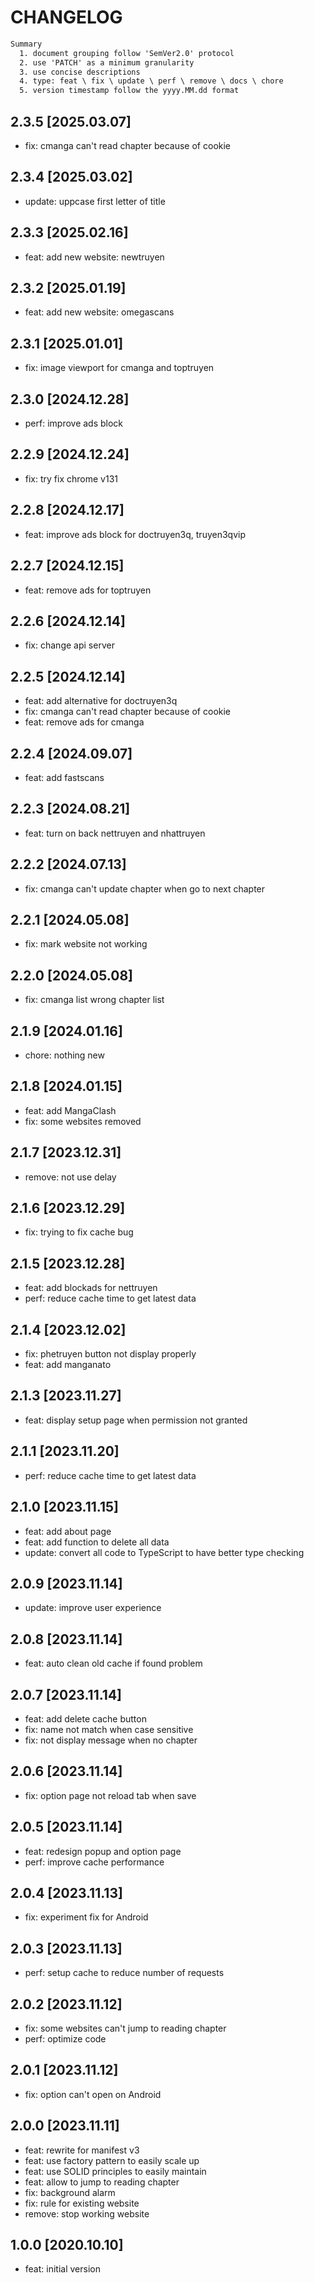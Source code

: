# CHANGELOG

```txt
Summary
  1. document grouping follow 'SemVer2.0' protocol
  2. use 'PATCH' as a minimum granularity
  3. use concise descriptions
  4. type: feat \ fix \ update \ perf \ remove \ docs \ chore
  5. version timestamp follow the yyyy.MM.dd format
```

## 2.3.5 [2025.03.07]

- fix: cmanga can't read chapter because of cookie

## 2.3.4 [2025.03.02]

- update: uppcase first letter of title

## 2.3.3 [2025.02.16]

- feat: add new website: newtruyen

## 2.3.2 [2025.01.19]

- feat: add new website: omegascans

## 2.3.1 [2025.01.01]

- fix: image viewport for cmanga and toptruyen

## 2.3.0 [2024.12.28]

- perf: improve ads block

## 2.2.9 [2024.12.24]

- fix: try fix chrome v131

## 2.2.8 [2024.12.17]

- feat: improve ads block for doctruyen3q, truyen3qvip

## 2.2.7 [2024.12.15]

- feat: remove ads for toptruyen

## 2.2.6 [2024.12.14]

- fix: change api server

## 2.2.5 [2024.12.14]

- feat: add alternative for doctruyen3q
- fix: cmanga can't read chapter because of cookie
- feat: remove ads for cmanga

## 2.2.4 [2024.09.07]

- feat: add fastscans

## 2.2.3 [2024.08.21]

- feat: turn on back nettruyen and nhattruyen

## 2.2.2 [2024.07.13]

- fix: cmanga can't update chapter when go to next chapter

## 2.2.1 [2024.05.08]

- fix: mark website not working

## 2.2.0 [2024.05.08]

- fix: cmanga list wrong chapter list

## 2.1.9 [2024.01.16]

- chore: nothing new

## 2.1.8 [2024.01.15]

- feat: add MangaClash
- fix: some websites removed

## 2.1.7 [2023.12.31]

- remove: not use delay

## 2.1.6 [2023.12.29]

- fix: trying to fix cache bug

## 2.1.5 [2023.12.28]

- feat: add blockads for nettruyen
- perf: reduce cache time to get latest data

## 2.1.4 [2023.12.02]

- fix: phetruyen button not display properly
- feat: add manganato

## 2.1.3 [2023.11.27]

- feat: display setup page when permission not granted

## 2.1.1 [2023.11.20]

- perf: reduce cache time to get latest data

## 2.1.0 [2023.11.15]

- feat: add about page
- feat: add function to delete all data
- update: convert all code to TypeScript to have better type checking

## 2.0.9 [2023.11.14]

- update: improve user experience

## 2.0.8 [2023.11.14]

- feat: auto clean old cache if found problem

## 2.0.7 [2023.11.14]

- feat: add delete cache button
- fix: name not match when case sensitive
- fix: not display message when no chapter

## 2.0.6 [2023.11.14]

- fix: option page not reload tab when save

## 2.0.5 [2023.11.14]

- feat: redesign popup and option page
- perf: improve cache performance

## 2.0.4 [2023.11.13]

- fix: experiment fix for Android

## 2.0.3 [2023.11.13]

- perf: setup cache to reduce number of requests

## 2.0.2 [2023.11.12]

- fix: some websites can't jump to reading chapter
- perf: optimize code

## 2.0.1 [2023.11.12]

- fix: option can't open on Android

## 2.0.0 [2023.11.11]

- feat: rewrite for manifest v3
- feat: use factory pattern to easily scale up
- feat: use SOLID principles to easily maintain
- feat: allow to jump to reading chapter
- fix: background alarm
- fix: rule for existing website
- remove: stop working website

## 1.0.0 [2020.10.10]

- feat: initial version
